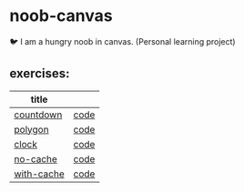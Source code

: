 # noob-canvas

🐦 I am a hungry noob in canvas. (Personal learning project)

## exercises:

| title                                                                   |                                                                                |
| ----------------------------------------------------------------------- | :----------------------------------------------------------------------------: |
| [countdown](https://ahungrynoob.github.io/noob-canvas/countdown.html)   | [code](https://github.com/ahungrynoob/noob-canvas/blob/master/countdown.html)  |
| [polygon](https://ahungrynoob.github.io/noob-canvas/polygon.html)       |  [code](https://github.com/ahungrynoob/noob-canvas/blob/master/polygon.html)   |
| [clock](https://ahungrynoob.github.io/noob-canvas/clock.html)           |   [code](https://github.com/ahungrynoob/noob-canvas/blob/master/clock.html)    |
| [no-cache](https://ahungrynoob.github.io/noob-canvas/no-cache.html)     |  [code](https://github.com/ahungrynoob/noob-canvas/blob/master/no-cache.html)  |
| [with-cache](https://ahungrynoob.github.io/noob-canvas/with-cache.html) | [code](https://github.com/ahungrynoob/noob-canvas/blob/master/with-cache.html) |
